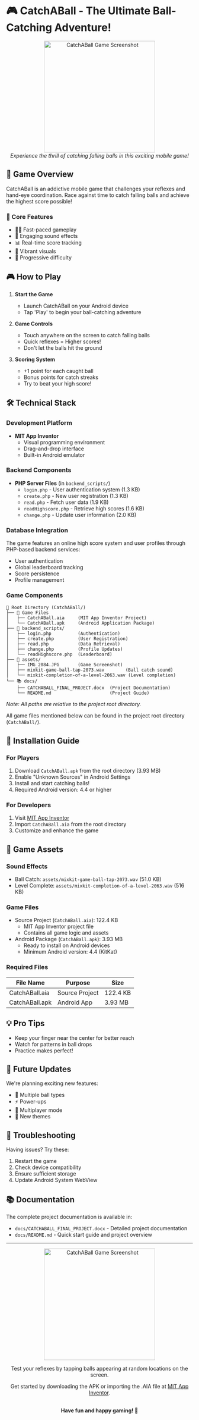 # 🎮 CatchABall - The Ultimate Ball-Catching Adventure!

<div align="center">
<img src="../assets/IMG_2084.JPG" alt="CatchABall Game Screenshot" width="300"/>
  <br>
  <em>Experience the thrill of catching falling balls in this exciting mobile game!</em>
</div>

## 🌟 Game Overview

CatchABall is an addictive mobile game that challenges your reflexes and hand-eye coordination. Race against time to catch falling balls and achieve the highest score possible!

### 🎯 Core Features

- 🏃‍♂️ Fast-paced gameplay
- 🎵 Engaging sound effects
- 📊 Real-time score tracking
- 🎨 Vibrant visuals
- 🔄 Progressive difficulty

## 🎮 How to Play

1. **Start the Game**
   - Launch CatchABall on your Android device
   - Tap 'Play' to begin your ball-catching adventure

2. **Game Controls**
   - Touch anywhere on the screen to catch falling balls
   - Quick reflexes = Higher scores!
   - Don't let the balls hit the ground

3. **Scoring System**
   - +1 point for each caught ball
   - Bonus points for catch streaks
   - Try to beat your high score!

## 🛠️ Technical Stack

### Development Platform
- **MIT App Inventor**
  - Visual programming environment
  - Drag-and-drop interface
  - Built-in Android emulator

### Backend Components
- **PHP Server Files** (in `backend_scripts/`)
  - `login.php` - User authentication system (1.3 KB)
  - `create.php` - New user registration (1.3 KB)
  - `read.php` - Fetch user data (1.9 KB)
  - `readHighscore.php` - Retrieve high scores (1.6 KB)
  - `change.php` - Update user information (2.0 KB)

### Database Integration
The game features an online high score system and user profiles through PHP-based backend services:
- User authentication
- Global leaderboard tracking
- Score persistence
- Profile management

### Game Components
```
📂 Root Directory (CatchABall/)
├── 📱 Game Files
│   ├── CatchABall.aia     (MIT App Inventor Project)
│   └── CatchABall.apk     (Android Application Package)
├── 🔐 backend_scripts/
│   ├── login.php          (Authentication)
│   ├── create.php         (User Registration)
│   ├── read.php           (Data Retrieval)
│   ├── change.php         (Profile Updates)
│   └── readHighscore.php  (Leaderboard)
├── 🎨 assets/
│   ├── IMG_2084.JPG       (Game Screenshot)
│   ├── mixkit-game-ball-tap-2073.wav        (Ball catch sound)
│   └── mixkit-completion-of-a-level-2063.wav (Level completion)
└── 📚 docs/
    ├── CATCHABALL_FINAL_PROJECT.docx  (Project Documentation)
    └── README.md                      (Project Guide)
```

_Note: All paths are relative to the project root directory._

All game files mentioned below can be found in the project root directory (`CatchABall/`).

## 📱 Installation Guide

### For Players
1. Download `CatchABall.apk` from the root directory (3.93 MB)
2. Enable "Unknown Sources" in Android Settings
3. Install and start catching balls!
4. Required Android version: 4.4 or higher

### For Developers
1. Visit [MIT App Inventor](http://ai2.appinventor.mit.edu/)
2. Import `CatchABall.aia` from the root directory
3. Customize and enhance the game

## 🎯 Game Assets

### Sound Effects
- Ball Catch: `assets/mixkit-game-ball-tap-2073.wav` (51.0 KB)
- Level Complete: `assets/mixkit-completion-of-a-level-2063.wav` (516 KB)

### Game Files
- Source Project (`CatchABall.aia`): 122.4 KB
  - MIT App Inventor project file
  - Contains all game logic and assets
- Android Package (`CatchABall.apk`): 3.93 MB
  - Ready to install on Android devices
  - Minimum Android version: 4.4 (KitKat)

### Required Files
| File Name | Purpose | Size |
|-----------|---------|------|
| CatchABall.aia | Source Project | 122.4 KB |
| CatchABall.apk | Android App | 3.93 MB |

## 💡 Pro Tips

- Keep your finger near the center for better reach
- Watch for patterns in ball drops
- Practice makes perfect!

## 🚀 Future Updates

We're planning exciting new features:
- 🌈 Multiple ball types
- ⚡ Power-ups
- 🤝 Multiplayer mode
- 🎨 New themes

## 🔧 Troubleshooting

Having issues? Try these:
1. Restart the game
2. Check device compatibility
3. Ensure sufficient storage
4. Update Android System WebView

## 📚 Documentation

The complete project documentation is available in:
- `docs/CATCHABALL_FINAL_PROJECT.docx` - Detailed project documentation
- `docs/README.md` - Quick start guide and project overview

---

<div align="center">
  <img src="../assets/IMG_2084.JPG" alt="CatchABall Game Screenshot" width="300"/>
  <p>Test your reflexes by tapping balls appearing at random locations on the screen.</p>
  <p>Get started by downloading the APK or importing the .AIA file at <a href="https://appinventor.mit.edu/">MIT App Inventor</a>.</p>
  <br>
  <strong>Have fun and happy gaming! 🎯</strong>
</div>

